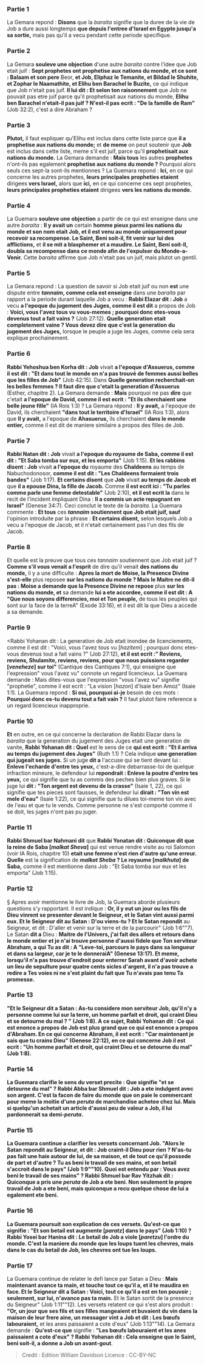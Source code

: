 
### Partie 1
La Gemara repond : <b>Disons</b> que la <i>baraita</i> signifie que la duree de la vie de Job a dure aussi longtemps <b>que depuis l'entree d'Israel en Egypte jusqu'a sa sortie,</b> mais pas qu'il a vecu pendant cette periode specifique.

### Partie 2
La Gemara <b>souleve une objection</b> d'une autre <i>baraita</i> contre l'idee que Job etait juif : <b>Sept prophetes ont prophetise aux nations du monde, et ce sont : Balaam et son pere</b> Beor, <b>et Job, Eliphaz le Temanite, et Bildad le Shuhite, et Zophar le Naamathite, et Elihu ben Barachel le Buzite,</b> ce qui indique que Job n'etait pas juif. <b>Il lui dit : Et selon ton raisonnement</b> que Job ne pouvait pas etre juif parce qu'il prophetisait aux nations du monde, <b>Elihu ben Barachel n'etait-il pas juif ? N'est-il pas</b> <b>ecrit : "De la famille de Ram"</b> (Job 32:2), c'est a dire Abraham ?

### Partie 3
<b>Plutot,</b> il faut expliquer qu'Elihu est inclus dans cette liste parce que <b>il a prophetise aux nations du monde;</b> et <b>de meme</b> on peut soutenir que <b>Job</b> est inclus dans cette liste, meme s'il est juif, parce qu'il <b>prophetisait aux nations du monde.</b> La Gemara demande : <b>Mais tous</b> les autres <b>prophetes</b> n'ont-ils pas egalement <b>prophetise aux nations du monde ?</b> Pourquoi alors seuls ces sept-la sont-ils mentionnes ? La Guemara repond : <b>Ici,</b> en ce qui concerne les autres prophetes, <b>leurs principales propheties etaient</b> dirigees <b>vers Israel,</b> alors que <b>ici,</b> en ce qui concerne ces sept prophetes, <b>leurs principales propheties etaient</b> dirigees <b>vers les nations du monde.</b>

### Partie 4
La Guemara <b>souleve une objection</b> a partir de ce qui est enseigne dans une autre <i>baraita</i> : <b>Il y avait un</b> certain <b>homme pieux parmi les nations du monde et son nom etait Job, et il est venu au monde uniquement pour recevoir sa recompense. Le Saint, Beni soit-il, fit venir sur lui des afflictions,</b> et <b>il se mit a blasphemer et a maudire. Le Saint, Beni soit-Il, doubla sa recompense dans ce monde afin de l'expulser du Monde-a-Venir.</b> Cette <i>baraita</i> affirme que Job n'etait pas un juif, mais plutot un gentil.

### Partie 5
La Gemara repond : La question de savoir si Job etait juif ou non <b>est</b> une dispute entre <b><i>tannaim</i>, comme cela est enseigne</b> dans une <i>baraita</i> par rapport a la periode durant laquelle Job a vecu : <b>Rabbi Elazar dit : Job</b> a vecu <b>a l'epoque du jugement des Juges, comme il est dit</b> a propos de Job : <b>Voici, vous l'avez tous vu vous-memes ; pourquoi donc etes-vous devenus tout a fait vains ?</b> (Job 27:12). <b>Quelle generation etait completement vaine ? Vous devez dire que c'est la generation du jugement des Juges,</b> lorsque le peuple a juge les Juges, comme cela sera explique prochainement.

### Partie 6
<b>Rabbi Yehoshua ben Korha dit : Job</b> vivait <b>a l'epoque d'Assuerus, comme il est dit : "Et dans tout le monde on n'a pas trouvé de femmes aussi belles que les filles de Job"</b> (Job 42:15). Dans <b>Quelle generation recherchait-on les belles femmes ? Il faut dire que c'etait la generation d'Assuerus</b> (Esther, chapitre 2). La Gemara demande : <b>Mais</b> pourquoi ne pas <b>dire</b> que c'etait <b>a l'epoque de David, comme il est ecrit : "Et ils cherchaient une belle jeune fille"</b> (IA Rois 1:3) ? La Gemara répond : <b>Il y avait,</b> a l'epoque de David, ils cherchaient <b>"dans tout le territoire d'Israel"</b> (IA Rois 1:3), alors que <b>Il y avait,</b> a l'epoque de <b>Ahasuerus,</b> ils cherchaient <b>dans le monde entier,</b> comme il est dit de maniere similaire a propos des filles de Job.

### Partie 7
<b>Rabbi Natan dit : Job</b> vivait <b>a l'epoque du royaume de Saba, comme il est dit : "Et Saba tomba sur eux, et les emporta"</b> (Job 1:15). <b>Et les rabbins disent : Job</b> vivait <b>a l'epoque du</b> royaume des <b>Chaldeens</b> au temps de Nabuchodonosor, <b>comme il est dit : "Les Chaldeens formaient trois bandes"</b> (Job 1:17). <b>Et certains disent</b> que <b>Job</b> vivait <b>au temps de Jacob et</b> que <b>il a epouse Dina, la fille de Jacob.</b> Comme <b>il est ecrit ici : "Tu parles comme parle une femme detestable"</b> (Job 2:10), <b>et il est ecrit la</b> dans le recit de l'incident impliquant Dina : <b>Il a commis un acte repugnant en Israel"</b> (Genese 34:7). Ceci conclut le texte de la <i>baraita</i>. La Guemara commente : <b>Et tous</b> ces <b><i>tannaim</i> soutiennent que Job etait juif, sauf</b> l'opinion introduite par la phrase : <b>Et certains disent,</b> selon lesquels Job a vecu a l'epoque de Jacob, et il n'etait certainement pas l'un des fils de Jacob.

### Partie 8
Et quelle est la preuve que tous ces <i>tannaim</i> soutiennent que Job etait juif ? <b>Comme s'il vous venait a l'esprit</b> de dire qu'il venait <b>des nations du monde,</b> il y a une difficulte : <b>Apres la mort de Moise, la Presence Divine s'est-elle</b> plus reposee <b>sur les nations du monde ? Mais le Maitre ne dit-il pas : Moise a demande que la Presence Divine ne repose</b> plus <b>sur les nations du monde, et</b> sa demande <b>lui a ete accordee, comme il est dit : A "Que nous soyons differencies, moi et Ton peuple,</b> de tous les peuples qui sont sur la face de la terreA" (Exode 33:16), et il est dit la que Dieu a accede a sa demande.

### Partie 9
<Rabbi Yohanan dit : La generation de Job etait inondee de licenciements, comme il est dit : "Voici, vous l'avez tous vu [<i>hazitem</i>] ; pourquoi donc etes-vous devenus tout a fait vains ?"</b> (Job 27:12), <b>et il est ecrit :" Reviens, reviens, Shulamite, reviens, reviens, pour que nous puissions regarder [<i>veneheze</i>] sur toi"</b> (Cantique des Cantiques 7:1), qui enseigne que l'expression" vous l'avez vu" connote un regard licencieux. La Guemara demande : Mais dites-vous que l'expression "vous l'avez vu" signifie "prophetie", comme il est ecrit : "La vision [<i>hazon</i>] d'Isaie ben Amoz"</b> (Isaie 1:1). La Guemara repond : <b>Si oui, pourquoi ai-je</b> besoin de ces mots : <b>Pourquoi donc es-tu devenu tout a fait vain ?</b> Il faut plutot faire reference a un regard licencieux inapproprie.

### Partie 10
<b>Et</b> en outre, en ce qui concerne la declaration de Rabbi Elazar dans la <i>baraita</i> que la generation du jugement des Juges etait une generation de vanite, <b>Rabbi Yohanan dit : Quel</b> est le sens de ce <b>qui est ecrit : "Et il arriva au temps du jugement des Juges"</b> (Ruth 1.1) ? Cela indique <b>une generation qui jugeait ses juges.</b> Si un juge <b>dit a</b> l'accuse qui se tient devant lui : <b>Enleve l'echarde d'entre tes yeux,</b> c'est-a-dire debarrasse-toi de quelque infraction mineure, le defendeur lui <b>repondrait : Enleve la poutre d'entre tes yeux,</b> ce qui signifie que tu as commis des peches bien plus graves. Si le juge lui <b>dit : "Ton argent est devenu de la crasse"</b> (Isaie 1, 22), ce qui signifie que tes pieces sont fausses, le defendeur lui <b>dirait : "Ton vin est mele d'eau"</b> (Isaie 1:22), ce qui signifie que tu dilues toi-meme ton vin avec de l'eau et que tu le vends. Comme personne ne s'est comporté comme il se doit, les juges n'ont pas pu juger.

### Partie 11
<b>Rabbi Shmuel bar Nahmani dit</b> que <b>Rabbi Yonatan dit : Quiconque dit que la reine de Saba [<i>malkat Sheva</i>]</b> qui est venue rendre visite au roi Salomon (voir IA Rois, chapitre 10) <b>etait une femme n'est rien d'autre qu'une erreur. Quelle</b> est la signification de <b><i>malkat Sheba</i> ? Le royaume [<i>malkhuta</i>] de Saba,</b> comme il est mentionne dans Job : "Et Saba tomba sur eux et les emporta" (Job 1:15).

### Partie 12
§ Apres avoir mentionne le livre de Job, la Guemara aborde plusieurs questions s'y rapportant. Il est indique : <b>Or, il y eut un jour ou les fils de Dieu vinrent se presenter devant le Seigneur, et le Satan vint aussi parmi eux. Et le Seigneur dit au Satan : D'ou viens-tu ? Et le Satan repondit</b> au Seigneur, et dit : D'aller et venir sur la terre et de la parcourir" (Job 1:6""7). Le Satan <b>dit a</b> Dieu : <b>Maitre de l'Univers, j'ai fait des allers et retours dans le monde entier et je n'ai trouve personne d'aussi fidele que Ton serviteur Abraham, a qui Tu as dit : A "Leve-toi, parcours le pays dans sa longueur et dans sa largeur, car je te le donneraiA" (Genese 13:17). <b>Et meme, lorsqu'il n'a pas trouve d'endroit pour enterrer Sarah avant d'avoir achete</b> un lieu de sepulture <b>pour quatre cents sicles d'argent, il n'a pas trouve a redire a Tes voies</b> ni ne s'est plaint du fait que Tu n'avais pas tenu Ta promesse.

### Partie 13
<b>"Et le Seigneur dit a Satan : As-tu considere mon serviteur Job, qu'il n'y a personne comme lui sur la terre,</b> un homme parfait et droit, qui craint Dieu et se detourne du mal ? " (Job 1:8). A ce sujet, <b>Rabbi Yohanan dit : Ce</b> qui <b>est enonce a propos de Job est plus grand que ce</b> qui <b>est enonce a propos d'Abraham. En ce qui concerne Abraham, il est ecrit : "Car maintenant je sais que tu crains Dieu"</b> (Genese 22:12), <b>en ce qui concerne Job il est ecrit : "Un homme parfait et droit, qui craint Dieu et se detourne du mal"</b> (Job 1:8).

### Partie 14
La Guemara clarifie le sens du verset precite : <b>Que</b> signifie <b>"et se detourne du mal" ? Rabbi Abba bar Shmuel dit : Job a ete indulgent avec son argent.</b> C'est <b>la facon de faire du monde</b> que <b>on paie le commercant</b> pour meme <b>la moitie d'une <i>peruta</i></b> de marchandise achetee chez lui. Mais si quelqu'un achetait un article d'aussi peu de valeur a <b>Job,</b> il <b>lui pardonnerait</b> sa demi-<i>peruta</i>.

### Partie 15
La Guemara continue a clarifier les versets concernant Job. <b>"Alors le Satan repondit au Seigneur, et dit : Job craint-il Dieu pour rien ? N'as-tu pas fait une haie autour de lui, de sa maison,</b> et de tout ce qu'il possede de part et d'autre ? Tu as beni le travail de ses mains, et son betail s'accroit dans le pays" (Job 1:9""10). <b>Quoi</b> est entendu par : <b>Vous avez beni le travail de ses mains" ? Rabbi Shmuel bar Rav Yitzhak dit : Quiconque a pris une <i>peruta</i> de Job a ete beni.</b> Non seulement le propre travail de Job a ete beni, mais quiconque a recu quelque chose de lui a egalement ete beni.

### Partie 16
La Guemara poursuit son explication de ces versets. <b>Qu'est-ce que</b> signifie : <b>"Et son betail est augmente [<i>paratz</i>] dans le pays"</b> (Job 1:10) ? <b>Rabbi Yosei bar Hanina dit : Le betail de Job a viole [<i>paretzu</i>] l'ordre du monde.</b> C'est <b>la maniere du monde</b> que les <b>loups tuent les chevres,</b> mais dans le cas du <b>betail de Job,</b> les chevres ont tue les loups.</b>

### Partie 17
La Guemara continue de relater le defi lance par Satan a Dieu : <b>Mais maintenant avance ta main, et touche tout ce qu'il a, et il te maudira en face. Et le Seigneur dit a Satan : Voici, tout ce qu'il a est en ton pouvoir ; seulement, sur lui, n'avance pas ta main.</b> Et le Satan sortit de la presence du Seigneur" (Job 1:11""12). Les versets relatent ce qui s'est alors produit : <b>"Or, un jour que ses fils et ses filles mangeaient et buvaient du vin dans la maison de leur frere aine, un messager vint a Job et dit : Les bœufs labouraient,</b> et les anes paissaient a cote d'eux" (Job 1:13""14). La Gemara demande : <b>Qu'est-ce que</b> signifie : <b>"Les bœufs labouraient et les anes paissaient a cote d'eux" ? Rabbi Yohanan dit : Cela enseigne que le Saint, beni soit-il, a donne a Job un avant-gout</b>.

>Credit : Edition William Davidson
>Licence : CC-BY-NC
